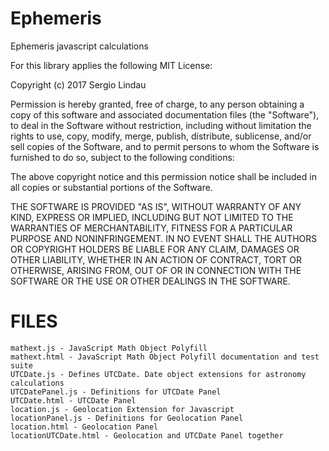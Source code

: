 # Ephemeris
Ephemeris javascript calculations

For this library applies the following MIT License:

Copyright (c) 2017 Sergio Lindau

Permission is hereby granted, free of charge, to any person obtaining a copy of this software and associated documentation files (the "Software"), to deal in the Software without restriction, including without limitation the rights to use, copy, modify, merge, publish, distribute, sublicense, and/or sell copies of the Software, and to permit persons to whom the Software is furnished to do so, subject to the following conditions:

The above copyright notice and this permission notice shall be included in all copies or substantial portions of the Software.

THE SOFTWARE IS PROVIDED "AS IS", WITHOUT WARRANTY OF ANY KIND, EXPRESS OR IMPLIED, INCLUDING BUT NOT LIMITED TO THE WARRANTIES OF MERCHANTABILITY, FITNESS FOR A PARTICULAR PURPOSE AND NONINFRINGEMENT. IN NO EVENT SHALL THE AUTHORS OR COPYRIGHT HOLDERS BE LIABLE FOR ANY CLAIM, DAMAGES OR OTHER LIABILITY, WHETHER IN AN ACTION OF CONTRACT, TORT OR OTHERWISE, ARISING FROM, OUT OF OR IN CONNECTION WITH THE SOFTWARE OR THE USE OR OTHER DEALINGS IN THE SOFTWARE.

FILES
=====
	mathext.js - JavaScript Math Object Polyfill
	mathext.html - JavaScript Math Object Polyfill documentation and test suite
	UTCDate.js - Defines UTCDate. Date object extensions for astronomy calculations
	UTCDatePanel.js - Definitions for UTCDate Panel
	UTCDate.html - UTCDate Panel
	location.js - Geolocation Extension for Javascript
	locationPanel.js - Definitions for Geolocation Panel
	location.html - Geolocation Panel
	locationUTCDate.html - Geolocation and UTCDate Panel together

